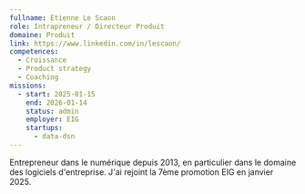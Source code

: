```yaml
---
fullname: Etienne Le Scaon
role: Intrapreneur / Directeur Produit
domaine: Produit
link: https://www.linkedin.com/in/lescaon/
competences:
  - Croissance
  - Product strategy
  - Coaching
missions:
  - start: 2025-01-15
    end: 2026-01-14
    status: admin
    employer: EIG
    startups:
      - data-dsn
---
```

Entrepreneur dans le numérique depuis 2013, en particulier dans le domaine des logiciels d'entreprise. J'ai rejoint la 7ème promotion EIG en janvier 2025.